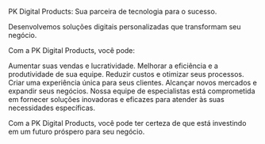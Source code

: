 PK Digital Products:
Sua parceira de tecnologia para o sucesso.

Desenvolvemos soluções digitais personalizadas que transformam seu negócio.

Com a PK Digital Products, você pode:

Aumentar suas vendas e lucratividade.
Melhorar a eficiência e a produtividade de sua equipe.
Reduzir custos e otimizar seus processos.
Criar uma experiência única para seus clientes.
Alcançar novos mercados e expandir seus negócios.
Nossa equipe de especialistas está comprometida em fornecer soluções inovadoras e eficazes para atender às suas necessidades específicas.

Com a PK Digital Products, você pode ter certeza de que está investindo em um futuro próspero para seu negócio.
